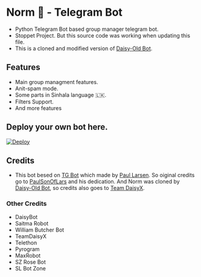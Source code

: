 # Norm 🤖 - Telegram Bot
- Python Telegram Bot based group manager telegram bot.
- Stoppet Project. But this source code was working when updating this file.
- This is a cloned and modified version of [Daisy-Old Bot](https://github.com/TeamDaisyX/Daisy-OLD).

## Features
- Main group managment features.
- Anit-spam mode.
- Some parts in Sinhala language 🇱🇰.
- Filters Support.
- And more features

## Deploy your own bot here.
[![Deploy](https://www.herokucdn.com/deploy/button.svg)](https://heroku.com/deploy?template=https://github.com/Im-Dilasna-real/norm)
## Credits

- This bot besed on [TG Bot](https://github.com/PaulSonOfLars/tgbot) which made by [Paul Larsen](https://github.com/PaulSonOfLars). So oiginal credits go to [PaulSonOfLars](https://github.com/PaulSonOfLars) and his dedication. And Norm was cloned by [Daisy-Old Bot](https://github.com/TeamDaisyX/Daisy-OLD), so credits also goes to [Team DaisyX](https://github.com/TeamDaisyX/).

### Other Credits
 - DaisyBot
 - Saitma Robot
 - William Butcher Bot
 - TeamDaisyX
 - Telethon
 - Pyrogram
 - MaxRobot
 - SZ Rose Bot
 - SL Bot Zone
